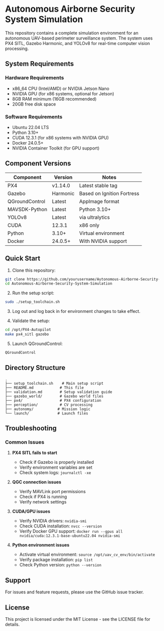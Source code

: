 # Autonomous Airborne Security System Simulation

This repository contains a complete simulation environment for an autonomous UAV-based perimeter surveillance system. The system uses PX4 SITL, Gazebo Harmonic, and YOLOv8 for real-time computer vision processing.

## System Requirements

### Hardware Requirements
- x86_64 CPU (Intel/AMD) or NVIDIA Jetson Nano
- NVIDIA GPU (for x86 systems, optional for Jetson)
- 8GB RAM minimum (16GB recommended)
- 20GB free disk space

### Software Requirements
- Ubuntu 22.04 LTS
- Python 3.10+
- CUDA 12.3.1 (for x86 systems with NVIDIA GPU)
- Docker 24.0.5+
- NVIDIA Container Toolkit (for GPU support)

## Component Versions

| Component | Version | Notes |
|-----------|---------|-------|
| PX4 | v1.14.0 | Latest stable tag |
| Gazebo | Harmonic | Based on Ignition Fortress |
| QGroundControl | Latest | AppImage format |
| MAVSDK-Python | Latest | Python 3.10+ |
| YOLOv8 | Latest | via ultralytics |
| CUDA | 12.3.1 | x86 only |
| Python | 3.10+ | Virtual environment |
| Docker | 24.0.5+ | With NVIDIA support |

## Quick Start

1. Clone this repository:
```bash
git clone https://github.com/yourusername/Autonomous-Airborne-Security-System-Simulation.git
cd Autonomous-Airborne-Security-System-Simulation
```

2. Run the setup script:
```bash
sudo ./setup_toolchain.sh
```

3. Log out and log back in for environment changes to take effect.

4. Validate the setup:
```bash
cd /opt/PX4-Autopilot
make px4_sitl gazebo
```

5. Launch QGroundControl:
```bash
QGroundControl
```

## Directory Structure

```
.
├── setup_toolchain.sh    # Main setup script
├── README.md            # This file
├── validation.md        # Setup validation guide
├── gazebo_world/        # Gazebo world files
├── px4/                 # PX4 configuration
├── perception/          # CV processing
├── autonomy/           # Mission logic
└── launch/             # Launch files
```

## Troubleshooting

### Common Issues

1. **PX4 SITL fails to start**
   - Check if Gazebo is properly installed
   - Verify environment variables are set
   - Check system logs: `journalctl -xe`

2. **QGC connection issues**
   - Verify MAVLink port permissions
   - Check if PX4 is running
   - Verify network settings

3. **CUDA/GPU issues**
   - Verify NVIDIA drivers: `nvidia-smi`
   - Check CUDA installation: `nvcc --version`
   - Verify Docker GPU support: `docker run --gpus all nvidia/cuda:12.3.1-base-ubuntu22.04 nvidia-smi`

4. **Python environment issues**
   - Activate virtual environment: `source /opt/uav_cv_env/bin/activate`
   - Verify package installation: `pip list`
   - Check Python version: `python --version`

## Support

For issues and feature requests, please use the GitHub issue tracker.

## License

This project is licensed under the MIT License - see the LICENSE file for details. 